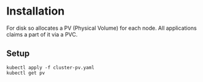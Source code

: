 # Installation
For disk so allocates a PV (Physical Volume) for each node.
All applications claims a part of it via a PVC.

## Setup
```
kubectl apply -f cluster-pv.yaml
kubectl get pv
```




